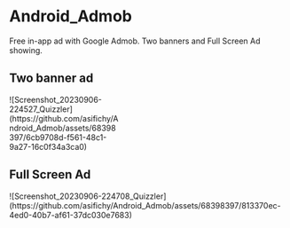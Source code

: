 # Android_Admob
Free in-app ad with Google Admob. Two banners and Full Screen Ad showing. 


## Two banner ad

<div style="width: 200px" height="400px">
  ![Screenshot_20230906-224527_Quizzler](https://github.com/asifichy/Android_Admob/assets/68398397/6cb9708d-f561-48c1-9a27-16c0f34a3ca0)
</div>




## Full Screen Ad

<div style=""width: 200px" height="400px">
  ![Screenshot_20230906-224708_Quizzler](https://github.com/asifichy/Android_Admob/assets/68398397/813370ec-4ed0-40b7-af61-37dc030e7683)
</div>

